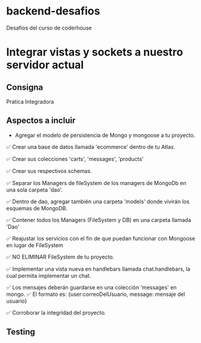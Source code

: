 # backend-desafios

Desafios del curso de coderhouse

# Integrar vistas y sockets a nuestro servidor actual

## Consigna

Pratica Integradora

## Aspectos a incluir

- Agregar el modelo de persistencia de Mongo y mongoose a tu proyecto.

✅ Crear una base de datos llamada 'ecommerce' dentro de tu Atlas.

✅ Crear sus colecciones 'carts', 'messages', 'products'

✅ Crear sus respectivos schemas.

✅ Separar los Managers de fileSystem de los managers de MongoDb en una sola carpeta 'dao'.

✅ Dentro de dao, agregar también una carpeta 'models' donde vivirán los esquemas de MongoDB.

✅ Contener todos los Managers (FileSystem y DB) en una carpeta llamada 'Dao'

✅ Reajustar los servicios con el fin de que puedan funcionar con Mongoose en lugar de FileSystem

✅ NO ELIMINAR FileSystem de tu proyecto.

✅ Implementar una vista nueva en handlebars llamada chat.handlebars, la cual permita implementar un chat.

✅ Los mensajes deberán guardarse en una colección 'messages' en mongo.
✅ El formato es: {user:correoDelUsuario, message: mensaje del usuario}

✅ Corroborar la integridad del proyecto.

## Testing
